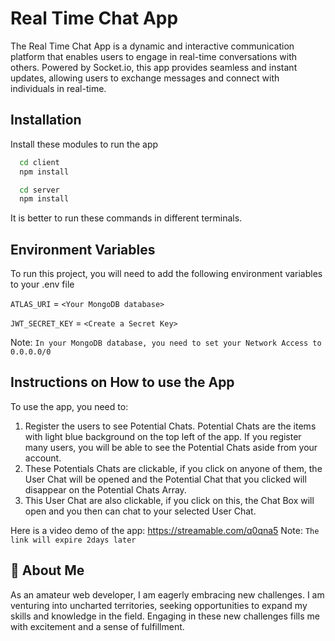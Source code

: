 
# Real Time Chat App

The Real Time Chat App is a dynamic and interactive communication platform that enables users to engage in real-time conversations with others. Powered by Socket.io, this app provides seamless and instant updates, allowing users to exchange messages and connect with individuals in real-time.

## Installation

Install these modules to run the app

```bash
  cd client
  npm install
```

```bash
  cd server
  npm install
```
It is better to run these commands in different terminals. 

## Environment Variables

To run this project, you will need to add the following environment variables to your .env file

`ATLAS_URI` = `<Your MongoDB database>`

`JWT_SECRET_KEY` = `<Create a Secret Key>`

Note: `In your MongoDB database, you need to set your Network Access to 0.0.0.0/0`

## Instructions on How to use the App

To use the app, you need to: 
1. Register the users to see Potential Chats. Potential Chats are the items with light blue background on the top left of the app. If you register many users, you will be able to see the Potential Chats aside from your account. 
2. These Potentials Chats are clickable, if you click on anyone of them, the User Chat will be opened and the Potential Chat that you clicked will disappear on the Potential Chats Array.
3. This User Chat are also clickable, if you click on this, the Chat Box will open and you then can chat to your selected User Chat. 

Here is a video demo of the app: https://streamable.com/q0qna5 
Note: `The link will expire 2days later`

## 🚀 About Me
As an amateur web developer, I am eagerly embracing new challenges. I am venturing into uncharted territories, seeking opportunities to expand my skills and knowledge in the field. Engaging in these new challenges fills me with excitement and a sense of fulfillment.

